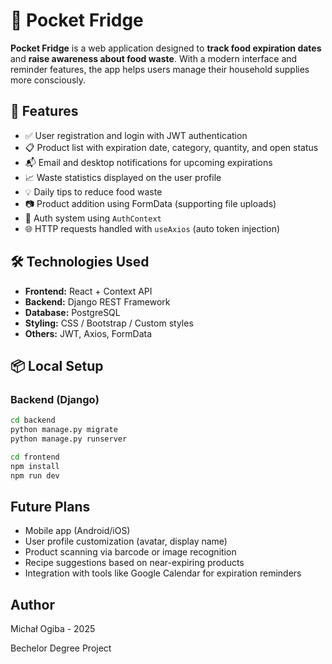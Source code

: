 # 🧊 Pocket Fridge

**Pocket Fridge** is a web application designed to **track food expiration dates** and **raise awareness about food waste**. With a modern interface and reminder features, the app helps users manage their household supplies more consciously.

## 🧩 Features

- ✅ User registration and login with JWT authentication
- 📋 Product list with expiration date, category, quantity, and open status
- 📬 Email and desktop notifications for upcoming expirations
- 📈 Waste statistics displayed on the user profile
- 💡 Daily tips to reduce food waste
- 📷 Product addition using FormData (supporting file uploads)
- 🔐 Auth system using `AuthContext`
- 🌐 HTTP requests handled with `useAxios` (auto token injection)

## 🛠️ Technologies Used

- **Frontend:** React + Context API
- **Backend:** Django REST Framework
- **Database:** PostgreSQL
- **Styling:** CSS / Bootstrap / Custom styles
- **Others:** JWT, Axios, FormData

## 📦 Local Setup

### Backend (Django)

```bash
cd backend
python manage.py migrate
python manage.py runserver

cd frontend
npm install
npm run dev
```

## Future Plans
- Mobile app (Android/iOS)
- User profile customization (avatar, display name)
- Product scanning via barcode or image recognition
- Recipe suggestions based on near-expiring products
- Integration with tools like Google Calendar for expiration reminders

## Author
Michał Ogiba - 2025

Bechelor Degree Project
